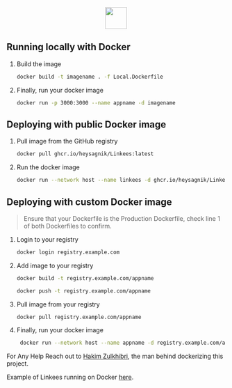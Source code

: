 <div align="center">
   <img src="https://www.docker.com/wp-content/uploads/2022/03/horizontal-logo-monochromatic-white.png" height='50'/>
</div>

## Running locally with Docker

1. Build the image

    ```bash
    docker build -t imagename . -f Local.Dockerfile
    ```

2. Finally, run your docker image

   ```bash
   docker run -p 3000:3000 --name appname -d imagename
   ```

## Deploying with public Docker image
1. Pull image from the GitHub registry

   ```bash
   docker pull ghcr.io/heysagnik/Linkees:latest
   ```

2. Run the docker image

   ```bash
   docker run --network host --name linkees -d ghcr.io/heysagnik/Linkees:latest
   ```


## Deploying with custom Docker image

> Ensure that your Dockerfile is the Production Dockerfile, check line 1 of both Dockerfiles to confirm.

1. Login to your registry

    ```bash
    docker login registry.example.com
    ```

2. Add image to your registry

     ```bash
    docker build -t registry.example.com/appname 
     ```

     ```bash
    docker push -t registry.example.com/appname
     ```

3. Pull image from your registry

   ```bash
   docker pull registry.example.com/appname
   ```

4. Finally, run your docker image

   ```bash
    docker run --network host --name appname -d registry.example.com/appname
   ```

For Any Help Reach out to [Hakim Zulkhibri](https://twitter.com/hakimzuldev), the man behind dockerizing this project.

Example of Linkees running on Docker [here](https://me.hakimzulkhibri.com/).
